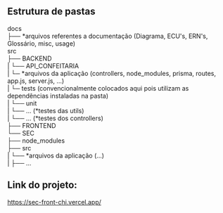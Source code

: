 ## Estrutura de pastas 

docs <br/>
├── *arquivos referentes a documentação (Diagrama, ECU's, ERN's, Glossário, misc, usage)<br/>
src<br/>
├── BACKEND<br/>
|   └── API_CONFEITARIA<br/>
|       └─ *arquivos da aplicação (controllers, node_modules, prisma, routes, app.js, server.js, ...)<br/>
|       └─ tests (convencionalmente colocados aqui pois utilizam as dependências instaladas na pasta)<br/>
|           └── unit<br/>
|                └── ... (*testes das utils)<br/>
|                 └── ... (*testes dos controllers) <br/> 
├── FRONTEND<br/>
└── SEC<br/>
    ├── node_modules<br/>
    ├── src<br/>
    |   └── *arquivos da aplicação (...)<br/>
    |   ├── ...<br/>


## Link do projeto:<br/>
https://sec-front-chi.vercel.app/

